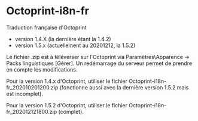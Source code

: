 # Octoprint-i8n-fr
 Traduction française d'Octoprint
- version 1.4.X (la dernière étant la 1.4.2)
- version 1.5.x (actuellement au 20201212, la 1.5.2)

Le fichier .zip est à téléverser sur l'Octoprint via Paramètres\Apparence -> Packs linguistiques [Gérer]. Un redémarrage du serveur permet de prendre en compte les modifications.

Pour la version 1.4.x d'Octoprint, utiliser le fichier Octoprint-i18n-fr_202010201200.zip (fonctionne aussi avec la dernière version 1.5.2 mais est incomplet).

Pour la version 1.5.2 d'Octoprint, utiliser le fichier Octoprint-i18n-fr_202012121800.zip (complet).

